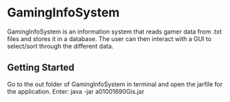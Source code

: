 # GamingInfoSystem
  GamingInfoSystem is an information system that reads gamer data from .txt files and stores it in a database. The user can then interact with a GUI to select/sort through the different data.
  
## Getting Started
  Go to the out folder of GamingInfoSystem in terminal and open the jarfile for the application. 
  Enter: java -jar a01001690Gis.jar
